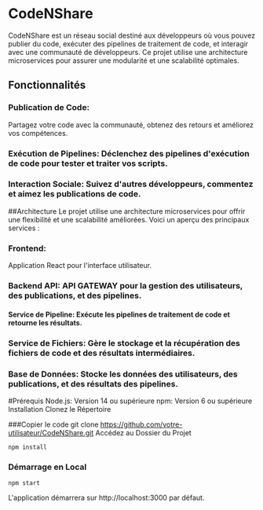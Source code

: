 # CodeNShare
CodeNShare est un réseau social destiné aux développeurs où vous pouvez publier du code, exécuter des pipelines de traitement de code, et interagir avec une communauté de développeurs. Ce projet utilise une architecture microservices pour assurer une modularité et une scalabilité optimales.

## Fonctionnalités
### Publication de Code:
 Partagez votre code avec la communauté, obtenez des retours et améliorez vos compétences.
### Exécution de Pipelines: Déclenchez des pipelines d'exécution de code pour tester et traiter vos scripts.
### Interaction Sociale: Suivez d'autres développeurs, commentez et aimez les publications de code.

##Architecture
Le projet utilise une architecture microservices pour offrir une flexibilité et une scalabilité améliorées. Voici un aperçu des principaux services :

### Frontend: 
Application React pour l'interface utilisateur.
### Backend API: API GATEWAY pour la gestion des utilisateurs, des publications, et des pipelines.

#### Service de Pipeline: Exécute les pipelines de traitement de code et retourne les résultats.
### Service de Fichiers: Gère le stockage et la récupération des fichiers de code et des résultats intermédiaires.
### Base de Données: Stocke les données des utilisateurs, des publications, et des résultats des pipelines.

#Prérequis
Node.js: Version 14 ou supérieure
npm: Version 6 ou supérieure
Installation
Clonez le Répertoire


###Copier le code
    git clone https://github.com/votre-utilisateur/CodeNShare.git
    Accédez au Dossier du Projet




    npm install

### Démarrage en Local


    npm start
L'application démarrera sur http://localhost:3000 par défaut.

